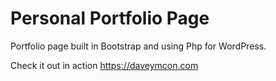 # Personal Portfolio Page 
Portfolio page built in Bootstrap and using Php for WordPress.

Check it out in action https://daveymcon.com
